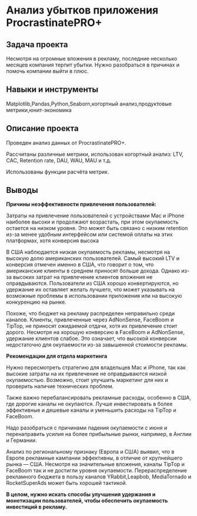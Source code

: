 # Анализ убытков приложения ProcrastinatePRO+

## Задача проекта

Несмотря на огромные вложения в рекламу, последние несколько месяцев компания терпит убытки. Нужно разобраться в причинах и помочь компании выйти в плюс.

## Навыки и инструменты

Matplotlib,Pandas,Python,Seaborn,когортный анализ,продуктовые метрики,юнит-экономика

## Описание проекта

Проведен анализ данных от ProcrastinatePRO+.

Рассчитаны различные метрики, использован когортный анализ: LTV, CAC, Retention rate, DAU, WAU, MAU и т.д. 

Использованы  функции расчёта метрик.

## Выводы
**Причины неэффективности привлечения пользователей:**

Затраты на привлечение пользователей с устройствами Mac и iPhone наиболее высоки и продолжают возрастать, при этом окупаемость остается на низком уровне. Это может быть связано с низким retention из-за менее удобным интерфейсом или системой оплаты на этих платформах, хотя конверсия высока

В США наблюдается низкая окупаемость рекламы, несмотря на высокую долю американских пользователей. Самый высокий LTV и конверсия отмечен именно в США, что говорит о том, что американские клиенты в среднем приносят больше дохода. Однако из-за высоких затрат на привлечение клиентов вложения не оправдываются. Пользователи из США хорошо конвертируются, но удержание их оставляет желать лучшего, что может указывать на возможные проблемы в использовании приложения или на высокую конкуренцию на рынке.

Похоже, что бюджет на рекламу распределен неправильно среди каналов. Клиенты, привлеченные через AdNonSense, FaceBoom и TipTop, не приносят ожидаемой отдачи, хотя их привлечение стоит дорого. Несмотря на хорошую конверсию в FaceBoom и AdNonSense, удержание клиентов слабое. Это означает, что высокой конверсии недостаточно для окупаемости из-за завышенной стоимости рекламы.

**Рекомендации для отдела маркетинга**

Нужно пересмотреть стратегию для владельцев Mac и iPhone, так как высокие затраты на их привлечение не оправдываются низкой окупаемостью. Возможно, стоит улучшить маркетинг для них и проверить наличие технических проблем.

Также важно перебалансировать рекламные расходы, особенно в США, где дорогие каналы не окупаются. Лучше инвестировать в более эффективные и дешевые каналы и уменьшить расходы на TipTop и FaceBoom.

Надо разобраться с причинами падения окупаемости с июня и перенаправить усилия на более прибыльные рынки, например, в Англии и Германии.

Анализ по региональному признаку (Европа и США) выявил, что в Европе рекламные кампании эффективны, в отличие от крупнейшего рынка — США. Несмотря на значительные вложения, каналы TipTop и FaceBoom так и не достигли уровня окупаемости. Перераспределение рекламного бюджета в пользу каналов YRabbit,Leapbob, MediaTornado и RocketSuperAds может быть хорошей тактикой.

**В целом, нужно искать способы улучшения удержания и монетизации пользователей, чтобы обеспечить окупаемость инвестиций в рекламу.**
